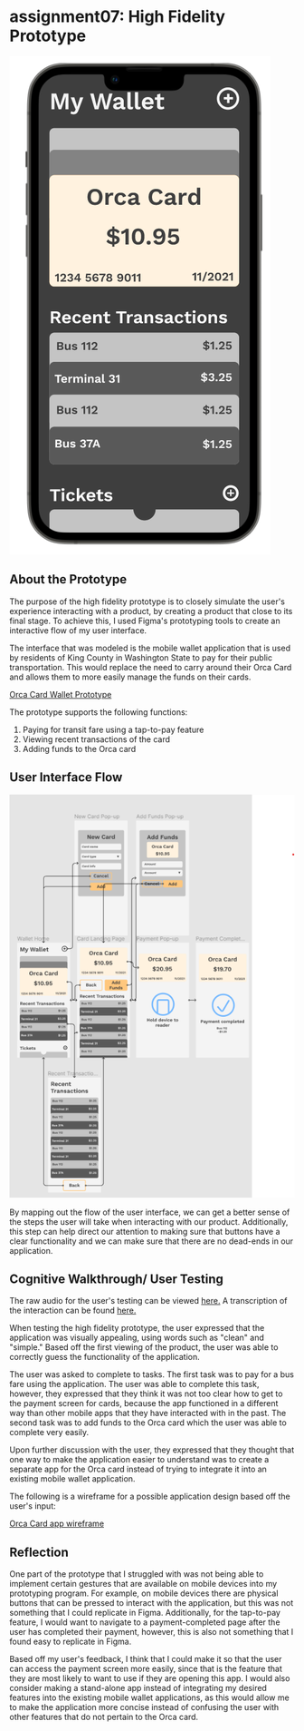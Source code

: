 # assignment07: High Fidelity Prototype 

![High Fidelity Prototype](hfPrototype.png)

## About the Prototype 

The purpose of the high fidelity prototype is to closely simulate the user's experience interacting with a product, by creating a product that close to its final stage. To achieve this, I used Figma's prototyping tools to create an interactive flow of my user interface. 

The interface that was modeled is the mobile wallet application that is used by residents of King County in Washington State to pay for their public transportation. This would replace the need to carry around their Orca Card and allows them to more easily manage the funds on their cards. 

[Orca Card Wallet Prototype](https://www.figma.com/file/ElWiKKAS014nyMBAoNTRj0/User-Interface?node-id=0%3A1) 

The prototype supports the following functions: 

1. Paying for transit fare using a tap-to-pay feature 
2. Viewing recent transactions of the card
3. Adding funds to the Orca card 

## User Interface Flow 

![user interface visual flow](uiFlow.png)

By mapping out the flow of the user interface, we can get a better sense of the steps the user will take when interacting with our product. Additionally, this step can help direct our attention to making sure that buttons have a clear functionality and we can make sure that there are no dead-ends in our application. 

## Cognitive Walkthrough/ User Testing 

The raw audio for the user's testing can be viewed [here.](https://drive.google.com/file/d/1uwMr2bjSTlWGjyW8lnleLD6essLARSNB/view?usp=sharing)
A transcription of the interaction can be found [here.](https://docs.google.com/document/d/1V_nTJQjwsz6I-20crAb144sp7qR49-tuK40filJzKKs/edit?usp=sharing) 

When testing the high fidelity prototype, the user expressed that the application was visually appealing, using words such as "clean" and "simple." Based off the first viewing of the product, the user was able to correctly guess the functionality of the application. 

The user was asked to complete to tasks. The first task was to pay for a bus fare using the application. The user was able to complete this task, however, they expressed that they think it was not too clear how to get to the payment screen for cards, because the app functioned in a different way than other mobile apps that they have interacted with in the past. The second task was to add funds to the Orca card which the user was able to complete very easily. 

Upon further discussion with the user, they expressed that they thought that one way to make the application easier to understand was to create a separate app for the Orca card instead of trying to integrate it into an existing mobile wallet application. 

The following is a wireframe for a possible application design based off the user's input: 

[Orca Card app wireframe](orcaCardApp.png)

## Reflection 

One part of the prototype that I struggled with was not being able to implement certain gestures that are available on mobile devices into my prototyping program. For example, on mobile devices there are physical buttons that can be pressed to interact with the application, but this was not something that I could replicate in Figma. Additionally, for the tap-to-pay feature, I would want to navigate to a payment-completed page after the user has completed their payment, however, this is also not something that I found easy to replicate in Figma. 

Based off my user's feedback, I think that I could make it so that the user can access the payment screen more easily, since that is the feature that they are most likely to want to use if they are opening this app. I would also consider making a stand-alone app instead of integrating my desired features into the existing mobile wallet applications, as this would allow me to make the application more concise instead of confusing the user with other features that do not pertain to the Orca card. 
